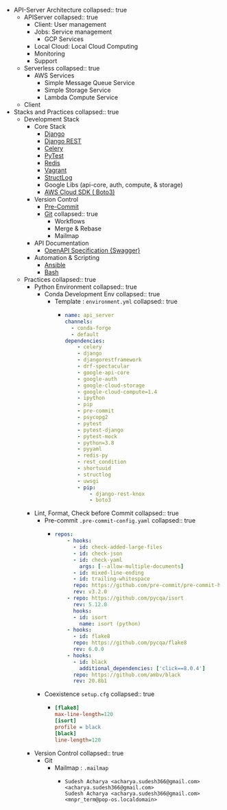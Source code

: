 - API-Server Architecture
  collapsed:: true
	- APIServer
	  collapsed:: true
		- Client: User management
		- Jobs: Service management
			- GCP Services
		- Local Cloud: Local Cloud Computing
		- Monitoring
		- Support
	- Serverless
	  collapsed:: true
		- AWS Services
			- Simple Message Queue Service
			- Simple Storage Service
			- Lambda Compute Service
	- Client
- Stacks and Practices
  collapsed:: true
	- Development Stack
		- Core Stack
			- [Django](https://www.djangoproject.com/)
			- [Django REST](https://www.django-rest-framework.org/)
			- [Celery](https://docs.celeryq.dev/en/stable/index.html)
			- [PyTest](https://docs.pytest.org/)
			- [Redis](https://redis.io/)
			- [Vagrant](https://www.vagrantup.com/)
			- [StructLog](https://www.structlog.org/en/stable/index.html)
			- Google Libs (api-core, auth, compute, & storage)
			- [AWS Cloud SDK ( Boto3)](https://boto3.amazonaws.com/v1/documentation/api/latest/index.html)
		- Version Control
			- [Pre-Commit](https://pre-commit.com/)
			- [Git](https://git-scm.com/doc)
			  collapsed:: true
				- Workflows
				- Merge & Rebase
				- Mailmap
		- API Documentation
			- [OpenAPI Specification {Swagger}](https://swagger.io/specification/)
		- Automation & Scripting
			- [Ansible](https://docs.ansible.com/ansible/latest/index.html)
			- [Bash](https://www.gnu.org/software/bash/manual/bash.pdf)
	- Practices
	  collapsed:: true
		- Python Environment
		  collapsed:: true
			- Conda Development Env
			  collapsed:: true
				- Template : `environment.yml`
				  collapsed:: true
					- ```yaml
					  name: api_server
					  channels:
					    - conda-forge
					    - default
					  dependencies:
					      - celery
					      - django
					      - djangorestframework
					      - drf-spectacular
					      - google-api-core
					      - google-auth
					      - google-cloud-storage
					      - google-cloud-compute=1.4
					      - ipython
					      - pip
					      - pre-commit
					      - psycopg2
					      - pytest
					      - pytest-django
					      - pytest-mock
					      - python=3.8
					      - pyyaml
					      - redis-py
					      - rest_condition
					      - shortuuid
					      - structlog
					      - uwsgi
					      - pip:
					          - django-rest-knox
					          - boto3
					  ```
		- Lint, Format, Check before Commit
		  collapsed:: true
			- Pre-commit `.pre-commit-config.yaml`
			  collapsed:: true
				- ```yaml
				  repos:
				      - hooks:
				        - id: check-added-large-files
				        - id: check-json
				        - id: check-yaml
				          args: [--allow-multiple-documents]
				        - id: mixed-line-ending
				        - id: trailing-whitespace
				        repo: https://github.com/pre-commit/pre-commit-hooks
				        rev: v3.2.0
				      - repo: https://github.com/pycqa/isort
				        rev: 5.12.0
				        hooks:
				        - id: isort
				          name: isort (python)
				      - hooks:
				        - id: flake8
				        repo: https://github.com/pycqa/flake8
				        rev: 6.0.0
				      - hooks:
				        - id: black
				          additional_dependencies: ['click==8.0.4']
				        repo: https://github.com/ambv/black
				        rev: 20.8b1
				  ```
			- Coexistence `setup.cfg`
			  collapsed:: true
				- ```cfg
				  [flake8]
				  max-line-length=120
				  [isort]
				  profile = black
				  [black]
				  line-length=120
				  ```
		- Version Control
		  collapsed:: true
			- Git
				- Mailmap : `.mailmap`
					- ```
					  Sudesh Acharya <acharya.sudesh366@gmail.com> <acharya.sudesh366@gmail.com>
					  Sudesh Acharya <acharya.sudesh366@gmail.com> <mnpr_term@pop-os.localdomain>
					  ```